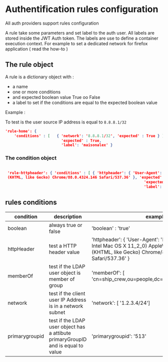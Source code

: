 # Authentification rules configuration

All auth providers support rules configuration

A rule take some parameters and set label to the auth user.
All labels are stored inside the JWT Auth token.
The labels are use to define a container execution context.
For example to set a dedicated network for firefox application ( read the how-to ) 


## The rule object

A rule is a dictionary object with :

* a name
* one or more conditions
* and expected boolean value True oo False
* a label to set if the conditions are equal to the expected boolean value


Example :

To test is the user source IP address is equal to ```8.8.8.1/32```

```json 
'rule-home': { 
	'conditions' : [   { 'network': '8.8.8.1/32', 'expected' : True } ],
                         'expected' : True,
                         'label': 'maisonalex' }
```

                                    
### The condition object

 
```json 

 'rule-httpheader': { 'conditions' : [ { 'httpheader': { 'User-Agent': 'Mozilla/5.0 (Macintosh; Intel Mac OS X 11_2_0) AppleWebKit/537.36
 (KHTML, like Gecko) Chrome/88.0.4324.146 Safari/537.36' }, 'expected' : True  } ],
                                                              'expected' : True,
                                                              'label': 'dummyuseragent' },
```

## rules conditions

| condition      | description                 | example          |
|----------------|-----------------------------|------------------|
| boolean        | always true or false        | 'boolean' : 'true' |
| httpHeader     | test a HTTP header value    | 'httpheader': { 'User-Agent': 'Mozilla/5.0 (Macintosh; Intel Mac OS X 11_2_0) AppleWebKit/537.36 (KHTML, like Gecko) Chrome/88.0.4324.146 Safari/537.36' }  |
| memberOf       | test if the LDAP user object is member of group      | 'memberOf': [ 'cn=ship_crew,ou=people,dc=planetexpress,dc=com']  |
| network        | test if the client user IP Address is in a network subnet      | 'network': [ '1.2.3.4/24'] |
| primarygroupid | test if the LDAP user object has a attibute primaryGroupID and is equal to value    | 'primarygroupid': '513' |


